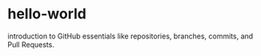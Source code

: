 # hello-world
introduction to GitHub essentials like repositories, branches, commits, and Pull Requests.
